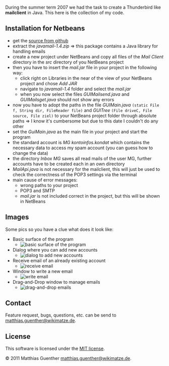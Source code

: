 During the summer term 2007 we had the task to create a Thunderbird like **mailclient**
in Java. This here is the collection of my code.


## Installation for Netbeans ##

- get the [source from github](https://github.com/matthias-guenther/mailclient )
- extract the *javamail-1.4.zip* => this package contains a Java library for handling emails
- create a new project under NetBeans and copy all files of the *Mail Client* directory in the *src*
  directory of you NetBeans project
- then you have to insert the *mail.jar* file in your project in the following way:
    - click right on Libraries in the near of the view of your NetBeans project and chose *Add JAR*
    - navigate to *javamail-1.4* folder and select the *mail.jar*
    - when you now select the files *GUIMailsend.java* and *GUIMailsget.java* should not show any
      errors
- now you have to adopt the paths in the file *GUIMain.java* `(static File f, String dir, FileReader
  file)` and *GUITree* `(File driveC, File source, File ziel)` to your NetBeans project folder
  through absolute paths => I know it's cumbersome but due to this date I couldn't do any other
- set the *GuiMain.java* as the main file in your project and start the program
- the standard account is *MG kontoinfos.kondat* which contains the necessary data to access my
  spam account (you can guess how to change the data)
- the directory *Inbox MG* saves all read mails of the user MG, further accounts have to be created
  each in an own directory
- *MailApi.java* is not necessary for the mailclient, this will just be used to check the
  correctness of the POP3 settings via the terminal
- main cause of error messages:
    - wrong paths to your project
    - POP3 and SMTP
    - *mail.jar* is not included correct in the project, but this will be shown in NetBeans


## Images ##

Some pics so you have a clue what does it look like:

- Basic surface of the program
    - ![basic surface of the program](https://github.com/matthias-guenther/mailclient/raw/master/mail_client_1.png)
- Dialog where you can add new accounts
    - ![dialog to add new accounts](https://github.com/matthias-guenther/mailclient/raw/master/mail_client_2.png)
- Receive email of an already existing account
    - ![receive email](https://github.com/matthias-guenther/mailclient/raw/master/mail_client_3.png)
- Window to write a new email
    - ![write email](https://github.com/matthias-guenther/mailclient/raw/master/mail_client_4.png)
- Drag-and-Drop window to manage emails
    - ![drag-and-drop emails](https://github.com/matthias-guenther/mailclient/raw/master/mail_client_5.png)


## Contact ##

Feature request, bugs, questions, etc. can be send to <matthias.guenther@wikimatze.de>.


## License ##

This software is licensed under the [MIT license][mit].

© 2011 Matthias Guenther <matthias.guenther@wikimatze.de>.

[mit]: http://en.wikipedia.org/wiki/MIT_License
